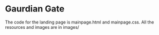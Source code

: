 # Gaurdian Gate

The code for the landing page is mainpage.html and mainpage.css.
All the resources and images are in images/

